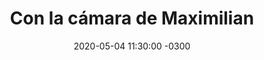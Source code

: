 ---
layout: post
category: Coqueto Escenario
date: 2020-05-04 11:30:00 -0300
title: Con la cámara de Maximilian
image: https://oceano.uy/api/images/programas/Abrepalabra/Rody-Silva.jpg
summary: Lubo Adusto y una edición de cuarentena que lo tuvo todo. Noticias con multiple choice, cambios en la forma de comunicar y un análisis pormenorizado del mensaje de Rody Silva desde Melo, con promesas y juicios de valor
file: https://audios.oceanofm.com/programas/Abrepalabra/20-05-04Adusto.mp3
duration: 26:08
oceanourl: https://oceano.uy/abrepalabra/coqueto-escenario/21615-con-la-camara-de-maximilian
---